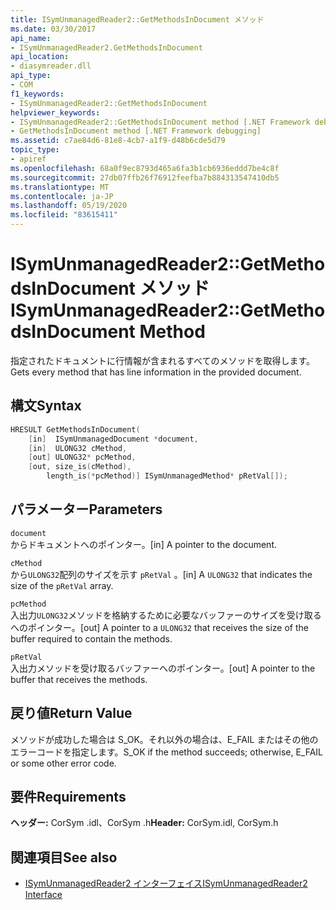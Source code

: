 ```yaml
---
title: ISymUnmanagedReader2::GetMethodsInDocument メソッド
ms.date: 03/30/2017
api_name:
- ISymUnmanagedReader2.GetMethodsInDocument
api_location:
- diasymreader.dll
api_type:
- COM
f1_keywords:
- ISymUnmanagedReader2::GetMethodsInDocument
helpviewer_keywords:
- ISymUnmanagedReader2::GetMethodsInDocument method [.NET Framework debugging]
- GetMethodsInDocument method [.NET Framework debugging]
ms.assetid: c7ae84d6-81e8-4cb7-a1f9-d48b6cde5d79
topic_type:
- apiref
ms.openlocfilehash: 68a0f9ec8793d465a6fa3b1cb6936eddd7be4c8f
ms.sourcegitcommit: 27db07ffb26f76912feefba7b884313547410db5
ms.translationtype: MT
ms.contentlocale: ja-JP
ms.lasthandoff: 05/19/2020
ms.locfileid: "83615411"
---
```

# <a name="isymunmanagedreader2getmethodsindocument-method"></a><span data-ttu-id="50e18-102">ISymUnmanagedReader2::GetMethodsInDocument メソッド</span><span class="sxs-lookup"><span data-stu-id="50e18-102">ISymUnmanagedReader2::GetMethodsInDocument Method</span></span>
<span data-ttu-id="50e18-103">指定されたドキュメントに行情報が含まれるすべてのメソッドを取得します。</span><span class="sxs-lookup"><span data-stu-id="50e18-103">Gets every method that has line information in the provided document.</span></span>  
  
## <a name="syntax"></a><span data-ttu-id="50e18-104">構文</span><span class="sxs-lookup"><span data-stu-id="50e18-104">Syntax</span></span>  
  
```cpp  
HRESULT GetMethodsInDocument(  
    [in]  ISymUnmanagedDocument *document,  
    [in]  ULONG32 cMethod,  
    [out] ULONG32* pcMethod,  
    [out, size_is(cMethod),  
        length_is(*pcMethod)] ISymUnmanagedMethod* pRetVal[]);  
```  
  
## <a name="parameters"></a><span data-ttu-id="50e18-105">パラメーター</span><span class="sxs-lookup"><span data-stu-id="50e18-105">Parameters</span></span>  
 `document`  
 <span data-ttu-id="50e18-106">からドキュメントへのポインター。</span><span class="sxs-lookup"><span data-stu-id="50e18-106">[in] A pointer to the document.</span></span>  
  
 `cMethod`  
 <span data-ttu-id="50e18-107">から`ULONG32`配列のサイズを示す `pRetVal` 。</span><span class="sxs-lookup"><span data-stu-id="50e18-107">[in] A `ULONG32` that indicates the size of the  `pRetVal` array.</span></span>  
  
 `pcMethod`  
 <span data-ttu-id="50e18-108">入出力`ULONG32`メソッドを格納するために必要なバッファーのサイズを受け取るへのポインター。</span><span class="sxs-lookup"><span data-stu-id="50e18-108">[out] A pointer to a `ULONG32` that receives the size of the buffer required to contain the methods.</span></span>  
  
 `pRetVal`  
 <span data-ttu-id="50e18-109">入出力メソッドを受け取るバッファーへのポインター。</span><span class="sxs-lookup"><span data-stu-id="50e18-109">[out] A pointer to the buffer that receives the methods.</span></span>  
  
## <a name="return-value"></a><span data-ttu-id="50e18-110">戻り値</span><span class="sxs-lookup"><span data-stu-id="50e18-110">Return Value</span></span>  
 <span data-ttu-id="50e18-111">メソッドが成功した場合は S_OK。それ以外の場合は、E_FAIL またはその他のエラーコードを指定します。</span><span class="sxs-lookup"><span data-stu-id="50e18-111">S_OK if the method succeeds; otherwise, E_FAIL or some other error code.</span></span>  
  
## <a name="requirements"></a><span data-ttu-id="50e18-112">要件</span><span class="sxs-lookup"><span data-stu-id="50e18-112">Requirements</span></span>  
 <span data-ttu-id="50e18-113">**ヘッダー:** CorSym .idl、CorSym .h</span><span class="sxs-lookup"><span data-stu-id="50e18-113">**Header:** CorSym.idl, CorSym.h</span></span>  
  
## <a name="see-also"></a><span data-ttu-id="50e18-114">関連項目</span><span class="sxs-lookup"><span data-stu-id="50e18-114">See also</span></span>

- [<span data-ttu-id="50e18-115">ISymUnmanagedReader2 インターフェイス</span><span class="sxs-lookup"><span data-stu-id="50e18-115">ISymUnmanagedReader2 Interface</span></span>](isymunmanagedreader2-interface.md)
